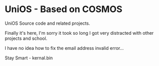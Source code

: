 # UniOS - Based on COSMOS
UniOS Source code and related projects.

Finally it's here, I'm sorry it took so long I got very distracted with other
projects and school.

I have no idea how to fix the email address invalid error...

Stay Smart - kernal.bin
